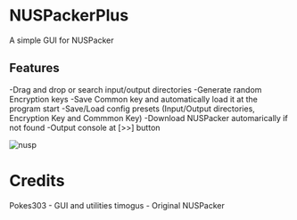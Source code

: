 # NUSPackerPlus
A simple GUI for NUSPacker

## Features
-Drag and drop or search input/output directories
-Generate random Encryption keys
-Save Common key and automatically load it at the program start
-Save/Load config presets (Input/Output directories, Encryption Key and Commmon Key)
-Download NUSPacker automarically if not found
-Output console at [>>] button

![nusp](https://user-images.githubusercontent.com/24766260/69335378-1dd1c500-0c5d-11ea-9f8a-8bd80c79079a.png)

# Credits
Pokes303 - GUI and utilities
timogus - Original NUSPacker
